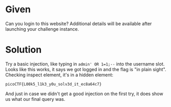 # Given
Can you login to this website?
Additional details will be available after launching your challenge instance.

# Solution
Try a basic injection, like typing in `admin' OR 1=1;--` into the username slot.
Looks like this works, it says we got logged in and the flag is "in plain sight".
Checking inspect element, it's in a hidden element:
```
picoCTF{L00k5_l1k3_y0u_solv3d_it_ec8a64c7}
```

And just in case we didn't get a good injection on the first try, it does show us what our final query was.
